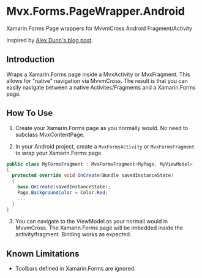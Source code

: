 # Mvx.Forms.PageWrapper.Android
Xamarin.Forms Page wrappers for MvvmCross Android Fragment/Activity

Inspired by [Alex Dunn's blog post](https://alexdunn.org/2018/07/19/xamarin-tip-embed-your-xamarin-forms-pages-in-your-android-activities/).

## Introduction

Wraps a Xamarin.Forms page inside a MvxActivity or MvxFragment. This allows for "native" navigation via MvvmCross. The result is that you can easily navigate between a native Activites/Fragments and a Xamarin.Forms page.

## How To Use

1. Create your Xamarin.Forms page as you normally would. No need to subclass MvxContentPage.

2. In your Android project, create a `MvxFormsActivity` or `MvxFormsFragment` to wrap your Xamarin.Forms page.
```C#
public class MyFormsFragment : MvxFormsFragment<MyPage, MyViewModel>
{
  protected override void OnCreate(Bundle savedInstanceState)
  {
    base.OnCreate(savedInstanceState);
    Page.BackgroundColor = Color.Red;
    ...
  }
}
```

3. You can navigate to the ViewModel as your normall would in MvvmCross. The Xamarin.Forms page will be imbedded inside the activity/fragment. Binding works as expected.

## Known Limitations

* Toolbars defined in Xamarin.Forms are ignored.
